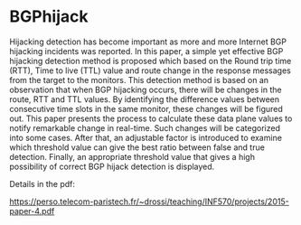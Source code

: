 # BGPhijack

Hijacking detection has become important as more
and more Internet BGP hijacking incidents was reported. In this
paper, a simple yet effective BGP hijacking detection method is
proposed which based on the Round trip time (RTT), Time to live
(TTL) value and route change in the response messages from the
target to the monitors. This detection method is based on an
observation that when BGP hijacking occurs, there will be
changes in the route, RTT and TTL values. By identifying the
difference values between consecutive time slots in the same
monitor, these changes will be figured out. This paper presents
the process to calculate these data plane values to notify
remarkable change in real-time. Such changes will be categorized
into some cases. After that, an adjustable factor is introduced to
examine which threshold value can give the best ratio between
false and true detection. Finally, an appropriate threshold value
that gives a high possibility of correct BGP hijack detection is
displayed.

Details in the pdf:

https://perso.telecom-paristech.fr/~drossi/teaching/INF570/projects/2015-paper-4.pdf
